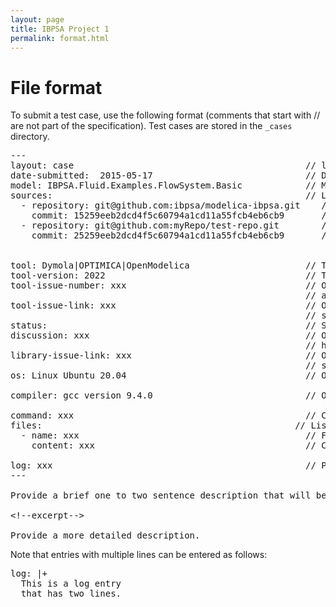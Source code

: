 ```yaml
---
layout: page
title: IBPSA Project 1
permalink: format.html
---
```


<div class="starter-template">
  <h1>File format</h1>
</div>


To submit a test case, use the following format (comments that start with // are not part of the specification).
Test cases are stored in the <code>_cases</code> directory.

<pre>
---
layout: case                                            // leave this entry as is
date-submitted:  2015-05-17                             // Date of submission
model: IBPSA.Fluid.Examples.FlowSystem.Basic            // Modelica model name
sources:                                                // List of required repositories
  - repository: git@github.com:ibpsa/modelica-ibpsa.git    // Git repository
    commit: 15259eeb2dcd4f5c60794a1cd11a55fcb4eb6cb9       // Commit hash
  - repository: git@github.com:myRepo/test-repo.git        // Git repository
    commit: 25259eeb2dcd4f5c60794a1cd11a55fcb4eb6cb9       // Commit hash


tool: Dymola|OPTIMICA|OpenModelica                      // Tool. Enter either Dymola, OPTIMICA, OpenModelica
tool-version: 2022                                      // Tool version
tool-issue-number: xxx                                  // Optional: The ticket number if there is
                                                        // a support request with the tool developer
tool-issue-link: xxx                                    // Optional: URL to the tool issue,
                                                        // such as link to a github issue
status:                                                 // Status: either closed, work-around or open
discussion: xxx                                         // Optional: URL to dicussion or issue on
                                                        // https://github.com/ibpsa/modelica-challenge-problems
library-issue-link: xxx                                 // Optional: URL to the library issue,
                                                        // such as link to a github issue
os: Linux Ubuntu 20.04                                  // Operating system

compiler: gcc version 9.4.0                             // Optional. Compiler version.

command: xxx                                            // Command to simulate the model
files:                                                // List any number of scripts needed to run the model
  - name: xxx                                           // File name of the script (as is used in the command)
    content: xxx                                        // Content of script

log: xxx                                                // Paste the log output of the simulator
---

Provide a brief one to two sentence description that will be displayed in the overview table.

&lt;!--excerpt-->

Provide a more detailed description.
</pre>

Note that entries with multiple lines can be entered as follows:
<pre>
log: |+
  This is a log entry
  that has two lines.
</pre>



